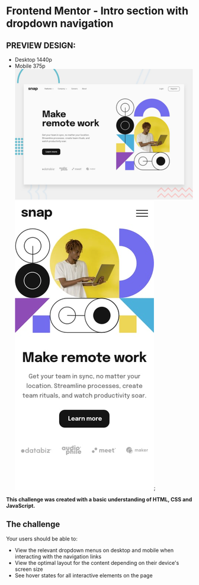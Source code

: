 # Frontend Mentor - Intro section with dropdown navigation

## PREVIEW DESIGN:
- Desktop 1440p
- Mobile 375p
![Design preview for the Intro section with dropdown navigation coding challenge](./design/desktop-preview.jpg)
![Design preview for the Intro section with dropdown navigation coding challenge](./design/mobile-design.jpg);


**This challenge was created with a basic understanding of HTML, CSS and JavaScript.**

## The challenge

Your users should be able to:

- View the relevant dropdown menus on desktop and mobile when interacting with the navigation links
- View the optimal layout for the content depending on their device's screen size
- See hover states for all interactive elements on the page
